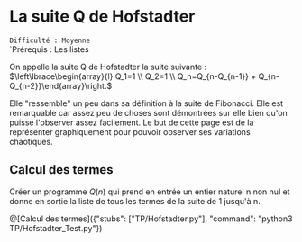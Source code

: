 # La suite Q de Hofstadter
`Difficulté : Moyenne`  
`Prérequis : Les listes

On appelle la suite Q de Hofstadter la suite suivante :  
$`\left\lbrace\begin{array}{l} Q_1=1 \\ Q_2=1 \\ Q_n=Q_{n-Q_{n-1}} + Q_{n-Q_{n-2}}\end{array}\right.`$

Elle "ressemble" un peu dans sa définition à la suite de Fibonacci. Elle est remarquable car assez peu de choses sont démontrées sur elle bien qu'on puisse l'observer assez facilement. Le but de cette page est de la représenter graphiquement pour pouvoir observer ses variations chaotiques.

## Calcul des termes

Créer un programme $`Q(n)`$ qui prend en entrée un entier naturel n non nul et donne en sortie la liste de tous les termes de la suite de 1 jusqu'à n.

@[Calcul des termes]({"stubs": ["TP/Hofstadter.py"], "command": "python3 TP/Hofstadter_Test.py"})
